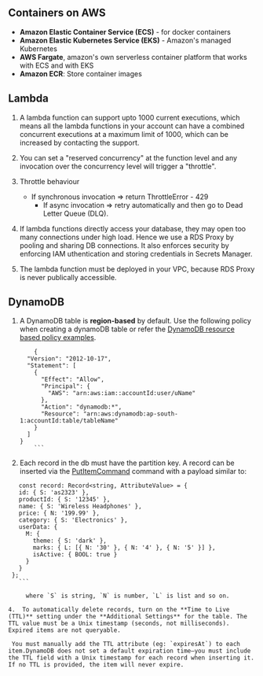## Containers on AWS

-  **Amazon Elastic Container Service (ECS)** - for docker containers
-  **Amazon Elastic Kubernetes Service (EKS)** - Amazon's managed Kubernetes
-  **AWS Fargate**, amazon's own serverless container platform that works with ECS and with EKS
-  **Amazon ECR**: Store container images

## Lambda

1.  A lambda function can support upto 1000 current executions, which means all the lambda functions in your account can have a combined concurrent executions at a maximum limit of 1000, which can be increased by contacting the support.

2.  You can set a "reserved concurrency" at the function level and any invocation over the concurrency level will trigger a "throttle".

3.  Throttle behaviour
    - If synchronous invocation => return ThrottleError - 429
	  - If async invocation => retry automatically and then go to Dead Letter Queue (DLQ).

4.  If lambda functions directly access your database, they may open too many connections under high load. Hence we use a RDS Proxy by pooling and sharing DB connections. It also enforces security by enforcing IAM uthentication and storing credentials in Secrets Manager.

5.  The lambda function must be deployed in your VPC, because RDS Proxy is never publically accessible.


## DynamoDB

1.  A DynamoDB table is **region-based** by default. Use the following policy when creating a dynamoDB table or refer the [DynamoDB resource based policy examples](https://docs.aws.amazon.com/amazondynamodb/latest/developerguide/rbac-examples.html).
    ```
		{
      "Version": "2012-10-17",
      "Statement": [
        {
          "Effect": "Allow",
          "Principal": {
            "AWS": "arn:aws:iam::accountId:user/uName"
          },
          "Action": "dynamodb:*",
          "Resource": "arn:aws:dynamodb:ap-south-1:accountId:table/tableName"
        }
      ]
    }
		```

2.  Each record in the db must have the partition key. A record can be inserted via the [PutItemCommand](https://docs.aws.amazon.com/AWSJavaScriptSDK/v3/latest/client/dynamodb/command/PutItemCommand/) command with a payload similar to:

   ```
	  const record: Record<string, AttributeValue> = {
      id: { S: 'as2323' },
      productId: { S: '12345' },
      name: { S: 'Wireless Headphones' },
      price: { N: '199.99' },
      category: { S: 'Electronics' },
      userData: {
        M: {
          theme: { S: 'dark' },
          marks: { L: [{ N: '30' }, { N: '4' }, { N: '5' }] },
          isActive: { BOOL: true }
        }
      }
    };
	  ```

		where `S` is string, `N` is number, `L` is list and so on.

4.  To automatically delete records, turn on the **Time to Live (TTL)** setting under the **Additional Settings** for the table. The TTL value must be a Unix timestamp (seconds, not milliseconds). Expired items are not queryable.

    You must manually add the TTL attribute (eg: `expiresAt`) to each item.DynamoDB does not set a default expiration time—you must include the TTL field with a Unix timestamp for each record when inserting it. If no TTL is provided, the item will never expire.
